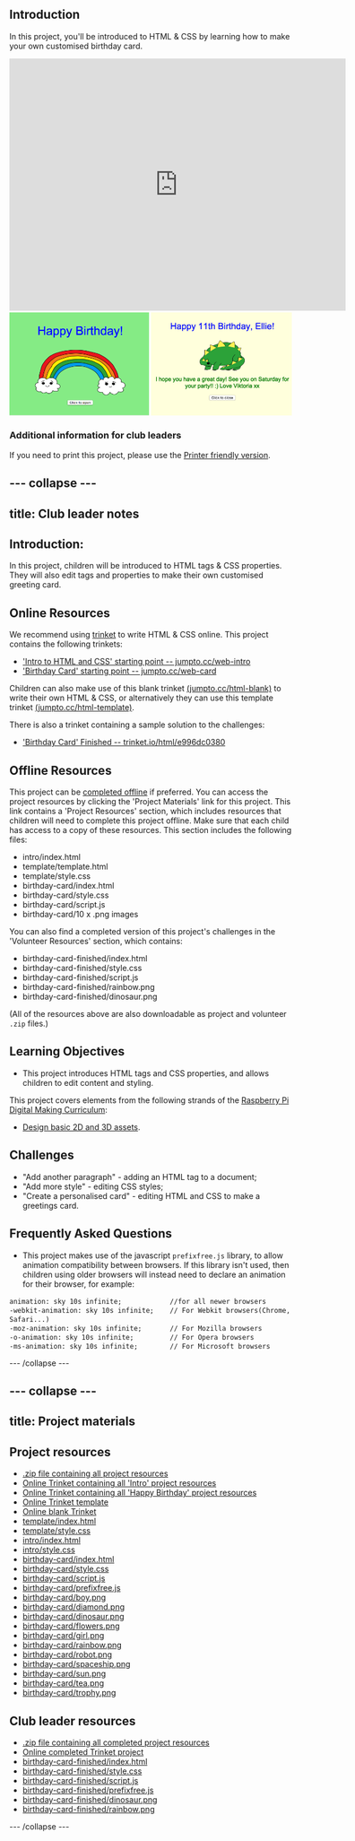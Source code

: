 ## Introduction

In this project, you'll be introduced to HTML & CSS by learning how to make your own customised birthday card.

<div class="trinket">
  <iframe src="https://trinket.io/embed/html/e996dc0380?outputOnly=true&start=result" width="600" height="450" frameborder="0" marginwidth="0" marginheight="0" allowfullscreen>
  </iframe>
  <img src="images/birthday-final.png">
</div>

### Additional information for club leaders

If you need to print this project, please use the [Printer friendly version](./print).


--- collapse ---
---
title: Club leader notes
---


## Introduction:
In this project, children will be introduced to HTML tags & CSS properties. They will also edit tags and properties to make their own customised greeting card.

## Online Resources

We recommend using [trinket](https://trinket.io/) to write HTML & CSS online. This project contains the following trinkets:

+ ['Intro to HTML and CSS' starting point -- jumpto.cc/web-intro](http://jumpto.cc/web-intro)
+ ['Birthday Card' starting point  -- jumpto.cc/web-card](http://jumpto.cc/web-card)

Children can also make use of this blank trinket [(jumpto.cc/html-blank)](http://jumpto.cc/html-blank) to write their own HTML & CSS, or alternatively they can use this template trinket [(jumpto.cc/html-template)](http://jumpto.cc/html-template).

There is also a trinket containing a sample solution to the challenges:

+ ['Birthday Card' Finished -- trinket.io/html/e996dc0380](https://trinket.io/html/e996dc0380)

## Offline Resources
This project can be [completed offline](https://www.codeclubprojects.org/en-GB/resources/webdev-working-offline/) if preferred. You can access the project resources by clicking the 'Project Materials' link for this project. This link contains a 'Project Resources' section, which includes resources that children will need to complete this project offline. Make sure that each child has access to a copy of these resources. This section includes the following files:

+ intro/index.html
+ template/template.html
+ template/style.css
+ birthday-card/index.html
+ birthday-card/style.css
+ birthday-card/script.js
+ birthday-card/10 x .png images

You can also find a completed version of this project's challenges in the 'Volunteer Resources' section, which contains:

+ birthday-card-finished/index.html
+ birthday-card-finished/style.css
+ birthday-card-finished/script.js
+ birthday-card-finished/rainbow.png
+ birthday-card-finished/dinosaur.png

(All of the resources above are also downloadable as project and volunteer `.zip` files.)

## Learning Objectives
+ This project introduces HTML tags and CSS properties, and allows children to edit content and styling.

This project covers elements from the following strands of the [Raspberry Pi Digital Making Curriculum](http://rpf.io/curriculum):

+ [Design basic 2D and 3D assets](https://www.raspberrypi.org/curriculum/design/creator).

## Challenges
+ "Add another paragraph" - adding an HTML tag to a document;
+ "Add more style" - editing CSS styles;
+ "Create a personalised card" - editing HTML and CSS to make a greetings card.

## Frequently Asked Questions

+ This project makes use of the javascript `prefixfree.js` library, to allow animation compatibility between browsers. If this library isn't used, then children using older browsers will instead need to declare an animation for their browser, for example:

```
animation: sky 10s infinite; 		  	//for all newer browsers
-webkit-animation: sky 10s infinite;  	// For Webkit browsers(Chrome, Safari...)
-moz-animation: sky 10s infinite;     	// For Mozilla browsers
-o-animation: sky 10s infinite;       	// For Opera browsers
-ms-animation: sky 10s infinite;		// For Microsoft browsers 
```


--- /collapse ---


--- collapse ---
---
title: Project materials
---
## Project resources
* [.zip file containing all project resources](resources/birthday-project-resources.zip)
* [Online Trinket containing all 'Intro' project resources](http://jumpto.cc/web-intro)
* [Online Trinket containing all 'Happy Birthday' project resources](http://jumpto.cc/web-card)
* [Online Trinket template](http://jumpto.cc/trinket-template)
* [Online blank Trinket](http://jumpto.cc/trinket-blank)
* [template/index.html](resources/template-index.html)
* [template/style.css](resources/template-style.css)
* [intro/index.html](resources/intro-index.html)
* [intro/style.css](resources/intro-style.css)
* [birthday-card/index.html](resources/birthday-card-index.html)
* [birthday-card/style.css](resources/birthday-card-style.css)
* [birthday-card/script.js](resources/birthday-card-script.js)
* [birthday-card/prefixfree.js](resources/birthday-card-prefixfree.js)
* [birthday-card/boy.png](resources/birthday-card-boy.png)
* [birthday-card/diamond.png](resources/birthday-card-diamond.png)
* [birthday-card/dinosaur.png](resources/birthday-card-dinosaur.png)
* [birthday-card/flowers.png](resources/birthday-card-flowers.png)
* [birthday-card/girl.png](resources/birthday-card-girl.png)
* [birthday-card/rainbow.png](resources/birthday-card-rainbow.png)
* [birthday-card/robot.png](resources/birthday-card-robot.png)
* [birthday-card/spaceship.png](resources/birthday-card-spaceship.png)
* [birthday-card/sun.png](resources/birthday-card-sun.png)
* [birthday-card/tea.png](resources/birthday-card-tea.png)
* [birthday-card/trophy.png](resources/birthday-card-trophy.png)

## Club leader resources
* [.zip file containing all completed project resources](resources/birthday-volunteer-resources.zip)
* [Online completed Trinket project](https://trinket.io/html/e996dc0380)
* [birthday-card-finished/index.html](resources/birthday-card-finished-index.html)
* [birthday-card-finished/style.css](resources/birthday-card-finished-style.css)
* [birthday-card-finished/script.js](resources/birthday-card-finished-script.js)
* [birthday-card-finished/prefixfree.js](resources/birthday-card-finished-prefixfree.js)
* [birthday-card-finished/dinosaur.png](resources/birthday-card-finished-dinosaur.png)
* [birthday-card-finished/rainbow.png](resources/birthday-card-finished-rainbow.png)

--- /collapse ---